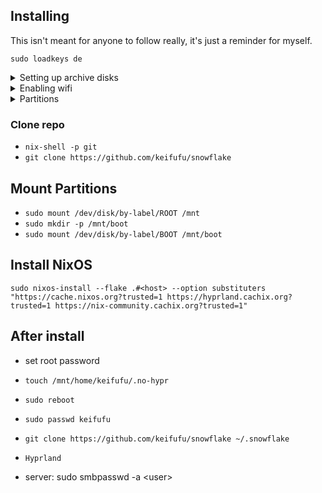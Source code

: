 ## Installing

This isn't meant for anyone to follow really, it's just a reminder for myself.

`sudo loadkeys de`

<details>
<summary>Setting up archive disks</summary>

- `sudo cryptsetup luksFormat --label ARCHIVE1 /dev/<DISK>`
- `sudo cryptsetup luksOpen /dev/<DISK> ARCHIVE1`
- `sudo mkfs.ext4 /dev/mapper/ARCHIVE1`
- `sudo cryptsetup luksClose ARCHIVE1`

use cryptutil.sh for mounting/unmounting

</details>

<details>
<summary>Enabling wifi</summary>

- `sudo systemctl start wpa_supplicant`
- `wpa_cli`
- `scan`
- `scan_results`
- `add_network`
- `set_network 0 ssid "<SSID>"`
- `set_network 0 psk "<PASS>"`
- `enable_network 0`

</details>

<details>
<summary>Partitions</summary>

<details>
<summary>Creating partitions</summary>

## Create Partitions

### EFI

- `sudo fdisk /dev/nvme0n1`
- `g (gpt disk label)`
- `n`
- `1`
- `2048`
- `+500M`
- `t`
- `1 (EFI System)`

### Stuff Partition

- `n`
- `2`
- `default`
- `default (fill up partition)`
- `w (write)`

### Setup LUKS

- `sudo cryptsetup luksFormat --label LUKSROOT /dev/nvme0n1p2`
- `sudo cryptsetup luksOpen /dev/nvme0n1p2 enc-pv`

### Create Logical Volumes

- `sudo pvcreate /dev/mapper/enc-pv`
- `sudo vgcreate vg /dev/mapper/enc-pv`
- `sudo lvcreate -L 16G -n swap vg`
- `sudo lvcreate -L 250G -n root vg`
- `sudo lvcreate -l '100%FREE' -n stuff vg`

### Format Partitions & label

- `sudo mkfs.fat -F 32 /dev/nvme0n1p1`
- `sudo fatlabel /dev/nvme0n1p1 BOOT`
- `sudo mkfs.ext4 /dev/vg/root -L ROOT`
- `sudo mkfs.ext4 /dev/vg/stuff -L STUFF`
- `sudo mkswap /dev/vg/swap -L SWAP`

### Installing NixOS

## Mount Partitions

- `sudo mount /dev/vg/root /mnt`
- `sudo mkdir /mnt/boot`
- `sudo mount -o umask=077 /dev/nvme0n1p1 /mnt/boot`
- `sudo swapon /dev/vg/swap`

</details>

### Desktop

- nvme0n1
  - 1 - 500MB EFI
  - 2 - 38GB SWAP
  - 3 - 461.5GB ROOT
- nvme1n1
  - \* - 1TB STUFF

### Laptop

- nvme0n1
  - 1 - 500MB EFI
  - 2 - 20GB SWAP
  - 3 - 250GB ROOT
  - 4 - 729.5GB STUFF

### Server

- sda
  - 1 - 500MB EFI
  - 2 - 20GB Swap
  - 3 - 229.5GB ROOT
- nvme0n1
  - p1 - 2TB STUFF

</details>

### Clone repo

- `nix-shell -p git`
- `git clone https://github.com/keifufu/snowflake`

## Mount Partitions

- `sudo mount /dev/disk/by-label/ROOT /mnt`
- `sudo mkdir -p /mnt/boot`
- `sudo mount /dev/disk/by-label/BOOT /mnt/boot`

## Install NixOS

`sudo nixos-install --flake .#<host> --option substituters "https://cache.nixos.org?trusted=1 https://hyprland.cachix.org?trusted=1 https://nix-community.cachix.org?trusted=1"`

## After install

- set root password
- `touch /mnt/home/keifufu/.no-hypr`
- `sudo reboot`
- `sudo passwd keifufu`
- `git clone https://github.com/keifufu/snowflake ~/.snowflake`
- `Hyprland`

- server: sudo smbpasswd -a \<user>
